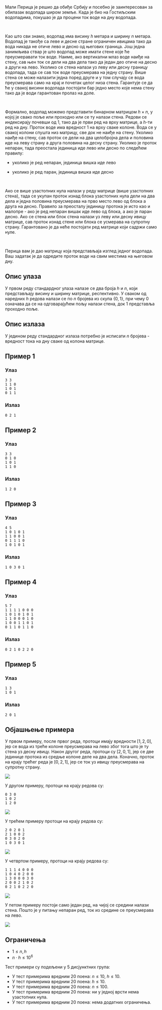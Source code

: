 ﻿
Мали Перица је решио да обиђе Србију и посебно је заинтересован за обилазак водопада широм земље. Када је био на Гостиљским водопадима, покушао је да процени ток воде на дну водопада.

<br/>

Као што сви знамо, водопад има висину $h$ метара и ширину $n$ метара. Водопад је такође са леве и десне стране ограничен ивицама тако да вода никада не отиче лево и десно од његових граница. Још једна занимљива ствар је што водопад може имати стене које ће преусмеравати ток воде. Наиме, ако вертикални млаз воде наиђе на стену, сав њен ток се дели на два дела тако да један део отиче на десно а други на лево. Уколико се стена налази уз леву или десну границу водопада, тада се сав ток воде преусмерава на једну страну. Више стена се може налазити једна поред друге и у том случају се вода преусмерава само на крај и почетак целог низа стена. Гарантује се да ће у свакој висини водопада постојати бар једно место које нема стену тако да је води гарантован пролаз на доле.

<br/>

Формално, водопад можемо представити бинарном матрицом $h \times n$, у којој је свако поље или проходно или се ту налази стена. Редови се индексирају почевши од 1, тако да је први ред на врху матрице, а $h$-ти ред на дну. Проток воде има вредност 1 на врху сваке колоне. Вода се у свакој колони спушта низ матрицу, све док не наиђе на стену. Уколико наиђе на стену, сав проток се дели на два целобројна дела и половина иде на леву страну а друга половина на десну страну. Уколико је проток непаран, тада преостала јединица иде лево или десно по следећем правилу:

* уколико је ред непаран, јединица вишка иде лево

* уколико је ред паран, јединица вишка иде десно

<br/>

Ако се више узастопних нула налази у реду матрице (више узастопних стена), тада се укупан проток изнад блока узастопних нула дели на два дела и једна половина преусмерава на прво место лево од блока а друга на десно. Правило за преосталу јединицу протока је исто као и малопре - ако је ред непаран вишак иде лево од блока, а ако је паран десно. Ако се стена или блок стена налази уз леву или десну ивицу матрице, сав проток изнад стене или блока се усмерава на супротну страну. Гарантовано је да неће постојати ред матрице који садржи само нуле.

<br/>

Перица вам је дао матрицу која представљаја изглед једног водопада. Ваш задатак је да одредите проток воде на свим местима на његовом дну.


## Опис улаза

У првом реду стандардног улаза налазе се два броја $h$ и $n$, који представљају висину и ширину матрице, респективно. У сваком од наредних $h$ редова налази се по $n$ бројева из скупа $\{0, 1\}$, при чему $0$ означава да се на одговарајућем пољу налази стена, док $1$ представља проходно поље.

## Опис излаза

У једином реду стандардног излаза потребно је исписати $n$ бројева - вредност тока на дну сваке од колона матрице.

## Пример 1

### Улаз

~~~
3 3
1 1 0
1 0 1
0 1 1
~~~

### Излаз

~~~
0 2 1
~~~

## Пример 2

### Улаз

~~~
3 3
0 1 0
1 0 1
1 1 0
~~~

### Излаз

~~~
1 2 0
~~~

## Пример 3

### Улаз

~~~
4 5
1 0 1 0 1
1 1 0 0 1
0 1 1 1 0
1 0 1 0 1
~~~

### Излаз

~~~
1 0 3 0 1
~~~


## Пример 4

### Улаз

~~~
5 7
1 1 1 1 0 0 0
1 0 1 0 1 0 1
1 1 0 0 0 1 0
1 0 0 1 1 0 1
0 1 1 0 1 1 0
~~~

### Излаз

~~~
0 2 1 0 2 2 0
~~~

## Пример 5

### Улаз

~~~
1 3
1 0 1
~~~

### Излаз

~~~
2 0 1
~~~


## Објашњење примера
У првом примеру, после првог реда, протоци имају вредности $[1, 2, 0]$, јер се вода из треће колоне преусмерава на лево због тога што је ту стена уз десну ивицу. Након другог реда, протоци су $[2, 0, 1]$, јер се две јединице протока из средње колоне деле на два дела. Коначно, проток на крају трећег реда је $[0, 2, 1]$, јер се ток уз ивицу преусмерава на супротну страну.

![](https://petljamediastorage.blob.core.windows.net/root/Media/Default/Takmicenja/Kvalifikacije/draw01.svg)


У другом примеру, протоци на крају редова су:

~~~
0 3 0
1 0 2
1 2 0
~~~

![](https://petljamediastorage.blob.core.windows.net/root/Media/Default/Takmicenja/Kvalifikacije/draw02.svg)


У трећем примеру протоци на крају редова су:

~~~
2 0 2 0 1
2 1 0 0 2
0 3 0 2 0
1 0 3 0 1
~~~

![](https://petljamediastorage.blob.core.windows.net/root/Media/Default/Takmicenja/Kvalifikacije/draw03.svg)


У четвртом примеру, протоци на крају редова су:

~~~
1 1 1 4 0 0 0
1 0 4 0 2 0 0
1 3 0 0 0 3 0
2 0 0 2 1 0 2
0 2 1 0 2 2 0
~~~

![](https://petljamediastorage.blob.core.windows.net/root/Media/Default/Takmicenja/Kvalifikacije/draw04.svg)


У петом примеру постоји само један ред, на чијој се средини налази стена. Пошто је у питању непаран ред, ток из средине се преусмерава на лево.

![](https://petljamediastorage.blob.core.windows.net/root/Media/Default/Takmicenja/Kvalifikacije/draw00.svg)


## Ограничења

- $1 \leq n,h$
- $n \cdot h \le 10^6$

Тест примери су подељени у 5 дисјунктних група:

- У тест примерима вредним $20$ поена: $n \le  10$, $h \le 10$.
- У тест примерима вредним $20$ поена: $h \le 10$.
- У тест примерима вредним $20$ поена: $n \le 100$.
- У тест примерима вредним $20$ поена: ни у једној врсти нема узастопних нула.
- У тест примерима вредним $20$ поена: нема додатних ограничења.
